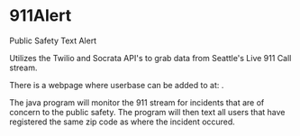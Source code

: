911Alert
========

Public Safety Text Alert

Utilizes the Twilio and Socrata API's to grab data from Seattle's Live 911 Call stream.

There is a webpage where userbase can be added to at: .

The java program will monitor the 911 stream for incidents that are of concern to the public safety.
The program will then text all users that have registered the same zip code as where the incident occured.
